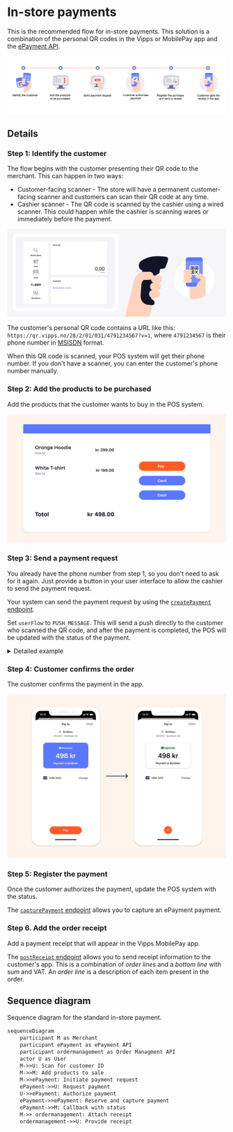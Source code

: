 <!-- START_METADATA
---
title: Vipps MobilePay in-store payments
sidebar_label: In-store payments
sidebar_position: 20
description: Using Vipps MobilePay in a physical setting
hide_table_of_contents: true
pagination_next: null
pagination_prev: null
---
END_METADATA -->

# In-store payments

This is the recommended flow for in-store payments.
This solution is a combination of the personal QR codes in the Vipps or MobilePay app
and the
[ePayment API](https://developer.vippsmobilepay.com/docs/APIs/epayment-api).

![Loyalty Flow](./images/POS_simple_flow.png)

## Details

### Step 1: Identify the customer

The flow begins with the customer presenting their QR code to the merchant. This can happen in two ways:

* Customer-facing scanner - The store will have a permanent customer-facing scanner and customers can scan their QR code at any time.
* Cashier scanner - The QR code is scanned by the cashier using a wired scanner. This could happen while the cashier is scanning wares or immediately before the payment.

![Loyalty Flow](images/POS_step_1.png)

The customer's personal QR code contains a URL like this:
`https://qr.vipps.no/28/2/01/031/4791234567?v=1`, where `4791234567` is their phone number in
[MSISDN](https://en.wikipedia.org/wiki/MSISDN) format.

When this QR code is scanned, your POS system will get their phone number.
If you don't have a scanner, you can enter the customer's phone number manually.

### Step 2: Add the products to be purchased

Add the products that the customer wants to buy in the POS system.

![The POS system](images/vipps-in-store-step1.png)

### Step 3: Send a payment request

You already have the phone number from step 1, so you don't need to ask for it again.
Just provide a button in your user interface to allow the cashier to send the payment request.

Your system can send the payment request by using the
[`createPayment` endpoint](https://developer.vippsmobilepay.com/api/epayment#tag/CreatePayments/operation/createPayment).

Set `userFlow` to `PUSH_MESSAGE`. This will send a push directly to the customer who scanned the QR code, and after the payment is completed, the POS will be updated with the status of the payment.

<details>
<summary>Detailed example</summary>
<div>
Here is an example HTTP POST:

[`POST:/epayment/v1/payments`](https://developer.vippsmobilepay.com/api/epayment#tag/CreatePayments/operation/createPayment)

With body:

```json
{
  "amount": {
    "value": 49800,
    "currency": "NOK"
  },
  "paymentMethod": {
    "type": "WALLET"
  },
  "customer": {
    "phoneNumber": 4796574209
  },
  "reference": 2486791679658155992,
  "userFlow": "PUSH_MESSAGE",
  "returnUrl": "http://example.com/redirect?reference=2486791679658155992",
  "paymentDescription": "Payment to Butikken"
}
```

</div>
</details>

### Step 4: Customer confirms the order

The customer confirms the payment in the app.

![Confirm payment](images/vipps-in-store-step3-2.png)

### Step 5: Register the payment

Once the customer authorizes the payment, update the POS system with the status.

The
[`capturePayment` endpoint](https://developer.vippsmobilepay.com/api/epayment/#tag/AdjustPayments/operation/capturePayment)
allows you to capture an ePayment payment.

### Step 6. Add the order receipt

Add a payment receipt that will appear in the Vipps MobilePay app.

The
[`postReceipt` endpoint](https://developer.vippsmobilepay.com/api/order-management/#operation/postReceiptV2)
allows you to send receipt information to the customer's app.
This is a combination of *order lines* and a *bottom line* with sum and VAT.
An *order line* is a description of each item present in the order.

## Sequence diagram

Sequence diagram for the standard in-store payment.

``` mermaid
sequenceDiagram
    participant M as Merchant
    participant ePayment as ePayment API
    participant ordermanagement as Order Managment API
    actor U as User
    M->>U: Scan for customer ID
    M->>M: Add products to sale
    M->>ePayment: Initiate payment request
    ePayment->>U: Request payment
    U->>ePayment: Authorize payment
    ePayment->>ePayment: Reserve and capture payment
    ePayment->>M: Callback with status
    M->> ordermanagement: Attach receipt
    ordermanagement->>U: Provide receipt
```
